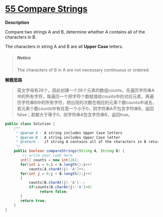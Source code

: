 # [55 Compare Strings](http://www.lintcode.com/en/problem/compare-strings/)

**Description**

Compare two strings A and B, determine whether A contains all of the characters in B.

The characters in string A and B are all **Upper Case** letters.

> #####  Notice
>
> The characters of B in A are not necessary continuous or ordered.

**解题思路**

> 英文字母有26个，因此创建一个26个元素的数组counts，先遍历字符串A中的所有字符，每遍历一个把字符个数赋值给counts中的对应元素，再遍历字符串B中的所有字符，把出现的次数在相应的元素个数counts中减去，若元素个数counts中有任意一个小于0，则字符串A不包含字符串B，返回false；若都大于等于0，则字符串A包含字符串B，返回true。

```java
public class Solution {
    /**
     * @param A : A string includes Upper Case letters
     * @param B : A string includes Upper Case letter
     * @return :  if string A contains all of the characters in B return true else return false
     */
    public boolean compareStrings(String A, String B) {
        // write your code here
       int[] counts = new int[26];
       for(int i = 0;i < A.length();i++)
           counts[A.charAt(i)-'A']++;
       for(int j = 0;j < B.length();j++)
       {
           counts[B.charAt(j)-'A']--;
           if(counts[B.charAt(j)-'A']<0)
                return false;
       }
       return true;
    }
}
```

